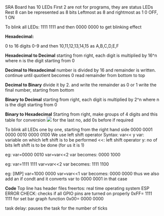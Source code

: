 SRA Board has 10 LEDs
First 2 are not for programs, they are status LEDs
Rest 8 can be represented as 8 bits
Leftmost as 8 and rightmost as 1
0 OFF, 1 ON

To blink all LEDs: 1111 1111
and then 0000 0000 to get blinking effect

**Hexadecimal:**

0 to 16 digits
0-9 and then 10,11,12,13,14,15 as A,B,C,D,E,F

**Hexadecimal to Decimal**
starting from right, each digit is multiplied by 16^n where n is the digit starting from 0

**Decimal to Hexadecimal**
number is divided by 16 and remainder is written. continue until quotient becomes 0
read remainder from bottom to top

**Decimal to Binary**
divide it by 2. and write the remainder as 0 or 1
write the final number, starting from bottom

**Binary to Decimal**
starting from right, each digit is multiplied by 2^n where n is the digit starting from 0

**Binary to Hexadecimal**
Starting from right, make groups of 4 digits 
and this table for conversion
![](https://hackmd.io/_uploads/HktSDd16n.png)
for the last no, add 0s before if required 

To blink all LEDs one by one, starting from the right hand side
0000 0001
0000 0010
0000 0100
We use left shift operator
Syntax:
var<< y
var: variable on which left shift is to be performed
<<: left shift operator
y: no of bits left shift is to be done (for us it is 1)

eg: 
var=0000 0010
var=var<<2
var becomes: 0000 1000
          
eg: 
var=1111 1111
var=var<<2
var becomes: 1111 1100
          
eg: [IMP]
var=1000 0000
var=var<<1
var becomes: 0000 0000
thus we also add an if condt and it converts var to 0000 0001 in that case
         
**Code**
Top line has header files
freertos: real time operating system
 ESP ERROR CHECK: checks if all GPIO pins are turned on properly
 0xFF= 1111 1111 for set bar graph function
 0x00= 0000 0000
 
 task delay: pauses the task for the number of ticks
 
     

          
                                                  
                                                  

   





